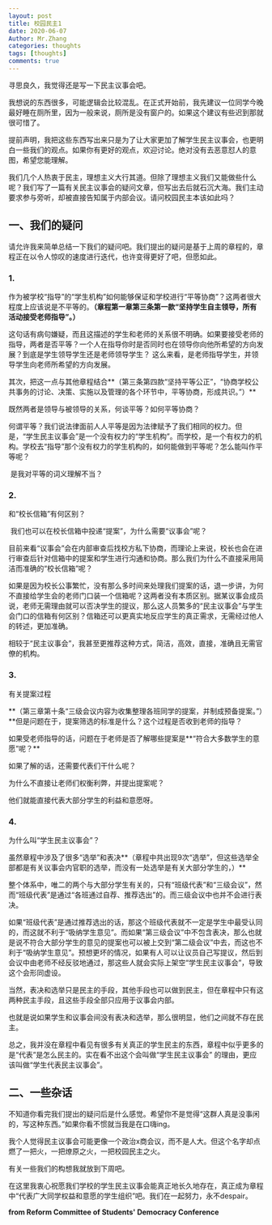 ```yaml
---
layout: post
title: 校园民主1
date: 2020-06-07
Author: Mr.Zhang
categories: thoughts
tags: [thoughts]
comments: true
---
```


寻思良久，我觉得还是写一下民主议事会吧。

我想说的东西很多，可能逻辑会比较混乱。在正式开始前，我先建议一位同学今晚最好睡在厕所里，因为一般来说，厕所是没有窗户的。如果这个建议有些迟到那就很可惜了。



提前声明，我把这些东西写出来只是为了让大家更加了解学生民主议事会，也更明白一些我们的观点。如果你有更好的观点，欢迎讨论。绝对没有去恶意怼人的意图，希望您能理解。





我们几个人热衷于民主，理想主义大行其道。但除了理想主义我们又能做些什么呢？我们写了一篇有关民主议事会的疑问文章，但写出去后就石沉大海。我们主动要求参与旁听，却被直接告知属于内部会议。请问校园民主本该如此吗？



## 一、我们的疑问

请允许我来简单总结一下我们的疑问吧。我们提出的疑问是基于上周的章程的，章程正在以令人惊叹的速度进行迭代，也许变得更好了吧，但愿如此。

### 1.

作为被学校“指导”的“学生机构”如何能够保证和学校进行“平等协商”？这两者很大程度上应该说是不平等的。**（章程第一章第三条第一款“坚持学生自主领导，所有活动接受老师指导”。）**

 

这句话有病句嫌疑，而且这描述的学生和老师的关系很不明确。如果要接受老师的指导，两者是否平等？一个人在指导你时是否同时也在领导你向他所希望的方向发展？到底是学生领导学生还是老师领导学生？ 这么来看，是老师指导学生，并领导学生向老师所希望的方向发展。

其次，把这一点与其他章程结合**（第三条第四款“坚持平等公正”，“协商学校公共事务的讨论、决策、实施以及管理的各个环节中，平等协商，形成共识。”）**

既然两者是领导与被领导的关系，何谈平等？如何平等协商？



​    何谓平等？我们说法律面前人人平等是因为法律赋予了我们相同的权力。但是，“学生民主议事会”是一个没有权力的“学生机构”。而学校，是一个有权力的机构。学校去“指导”那个没有权力的学生机构的，如何能做到平等呢？怎么能叫作平等呢？

​    是我对平等的词义理解不当？

 

 

### 2.

和“校长信箱”有何区别？

​    我们也可以在校长信箱中投递“提案”，为什么需要“议事会”呢？

​    目前来看“议事会”会在内部审查后找校方私下协商，而理论上来说，校长也会在进行审查后针对信箱中的提案和学生进行沟通和协商。那么我们为什么不直接采用简洁而准确的“校长信箱”呢？

  如果是因为校长公事繁忙，没有那么多时间来处理我们提案的话，退一步讲，为何不直接给学生会的老师门口装一个信箱呢？这两者没有本质区别。据某议事会成员说，老师无需理由就可以否决学生的提议，那么这人员繁多的“民主议事会”与学生会门口的信箱有何区别？信箱还可以更真实地反应学生的真正需求，无需经过他人的转述，更加准确。

​    相较于“民主议事会”，我甚至更推荐这种方式，简洁，高效，直接，准确且无需官僚的机构。

 

### 3.

有关提案过程

**（第三章第十条“三级会议内容为收集整理各班同学的提案，并制成预备提案。”）**但是问题在于，提案筛选的标准是什么？这个过程是否收到老师的指导？

如果受老师指导的话，问题在于老师是否了解哪些提案是**“符合大多数学生的意愿”呢？**

如果了解的话，还需要代表们干什么呢？

为什么不直接让老师们权衡利弊，并提出提案呢？

他们就能直接代表大部分学生的利益和意愿呀。

 

### 4.

为什么叫“学生民主议事会”？

​    虽然章程中涉及了很多“选举”和表决**（章程中共出现9次“选举”，但这些选举全部都是有关议事会内官职的选举，而没有一处选举是有关大部分学生的，）**

整个体系中，唯二的两个与大部分学生有关的，只有“班级代表”和“三级会议”，然而“班级代表”是通过“各班通过自荐、推荐选出”的。而三级会议中也并不会进行表决。

 

如果“班级代表”是通过推荐选出的话，那这个班级代表就不一定是学生中最受认同的，而这就不利于“吸纳学生意见”。而如果“第三级会议”中不包含表决，那么也就是说不符合大部分学生的意见的提案也可以被上交到“第二级会议”中去，而这也不利于“吸纳学生意见”。预想更坏的情况，如果有人可以让议员自己写提议，然后到会议中由老师不经反驳地通过，那这些人就会实际上架空“学生民主议事会”，导致这个会形同虚设。

当然，表决和选举只是民主的手段，其他手段也可以做到民主，但在章程中只有这两种民主手段，且这些手段全部只应用于议事会内部。

也就是说如果学生和议事会间没有表决和选举，那么很明显，他们之间就不存在民主。

​    总之，我并没在章程中看见有很多有关真正的学生民主的东西，章程中似乎更多的是“代表”是怎么民主的。实在看不出这个会叫做“学生民主议事会” 的理由，更应该叫做“学生代表民主议事会”。

 

## 二、一些杂话

不知道你看完我们提出的疑问后是什么感觉。希望你不是觉得“这群人真是没事闲的，写这种东西。”如果你看不惯就当我是在口嗨ing。



我个人觉得民主议事会可能更像一个政治x商会议，而不是人大。但这个名字却点燃了一把火，一把燎原之火，一把校园民主之火。



有关一些我们的构想我就放到下周吧。





在这里我衷心祝愿我们学校的学生民主议事会能真正地长久地存在，真正成为章程中“代表广大同学权益和意愿的学生组织”吧。我们在一起努力，永不despair。



**from Reform Committee of Students' Democracy Conference**





